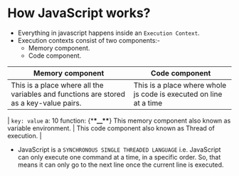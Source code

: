 # How JavaScript works?

- Everything in javascript happens inside an `Execution Context`.
- Execution contexts consist of two components:-
  - Memory component.
  - Code component.

| Memory component                                                                       | Code component                                                    |
| -------------------------------------------------------------------------------------- | ----------------------------------------------------------------- |
| This is a place where all the variables and functions are stored as a key-value pairs. | This is a place where whole js code is executed on line at a time |

| `key: value`
a: 10
function: {\***\*\_\_\*\***}
This memory component also known as variable environment. | This code component also known as Thread of execution. |

- JavaScript is a `SYNCHRONOUS SINGLE THREADED LANGUAGE` i.e. JavaScript can only execute one command at a time, in a specific order. So, that means it can only go to the next line once the current line is executed.
